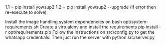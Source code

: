 1.1 = pip install yowsup2
1.2 = pip install yowsup2 --upgrade (if error then re-execute to solve)





Install the image handling system dependencies on bash opt/system-requirements.sh
Create a virtualenv and install the requirements pip install -r opt/requirements.pip
Follow the instructions on src/config.py to get the whatsapp credentials.
Then just run the server with python src/server.py
